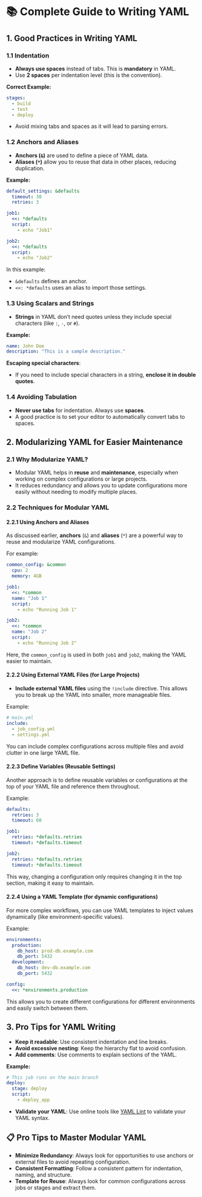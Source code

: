 
# 📚 Complete Guide to Writing YAML

## 1. Good Practices in Writing YAML

### 1.1 Indentation
- **Always use spaces** instead of tabs. This is **mandatory** in YAML.
- Use **2 spaces** per indentation level (this is the convention).
  
**Correct Example:**
```yaml
stages:
  - build
  - test
  - deploy
```
- Avoid mixing tabs and spaces as it will lead to parsing errors.

### 1.2 Anchors and Aliases
- **Anchors (`&`)** are used to define a piece of YAML data.
- **Aliases (`*`)** allow you to reuse that data in other places, reducing duplication.

**Example:**
```yaml
default_settings: &defaults
  timeout: 30
  retries: 3

job1:
  <<: *defaults
  script:
    - echo "Job1"

job2:
  <<: *defaults
  script:
    - echo "Job2"
```

In this example:
- `&defaults` defines an anchor.
- `<<: *defaults` uses an alias to import those settings.

### 1.3 Using Scalars and Strings
- **Strings** in YAML don’t need quotes unless they include special characters (like `:`, `-`, or `#`).
  
**Example:**
```yaml
name: John Doe
description: "This is a sample description."
```

**Escaping special characters**:
- If you need to include special characters in a string, **enclose it in double quotes**.

### 1.4 Avoiding Tabulation
- **Never use tabs** for indentation. Always use **spaces**.
- A good practice is to set your editor to automatically convert tabs to spaces.

## 2. Modularizing YAML for Easier Maintenance

### 2.1 Why Modularize YAML?
- Modular YAML helps in **reuse** and **maintenance**, especially when working on complex configurations or large projects.
- It reduces redundancy and allows you to update configurations more easily without needing to modify multiple places.

### 2.2 Techniques for Modular YAML

#### 2.2.1 Using Anchors and Aliases
As discussed earlier, **anchors** (`&`) and **aliases** (`*`) are a powerful way to reuse and modularize YAML configurations.

For example:
```yaml
common_config: &common
  cpu: 2
  memory: 4GB

job1:
  <<: *common
  name: "Job 1"
  script:
    - echo "Running Job 1"

job2:
  <<: *common
  name: "Job 2"
  script:
    - echo "Running Job 2"
```
Here, the `common_config` is used in both `job1` and `job2`, making the YAML easier to maintain.

#### 2.2.2 Using External YAML Files (for Large Projects)
- **Include external YAML files** using the `!include` directive. This allows you to break up the YAML into smaller, more manageable files.

Example:
```yaml
# main.yml
include:
  - job_config.yml
  - settings.yml
```

You can include complex configurations across multiple files and avoid clutter in one large YAML file.

#### 2.2.3 Define Variables (Reusable Settings)
Another approach is to define reusable variables or configurations at the top of your YAML file and reference them throughout.

Example:
```yaml
defaults:
  retries: 3
  timeout: 60

job1:
  retries: *defaults.retries
  timeout: *defaults.timeout

job2:
  retries: *defaults.retries
  timeout: *defaults.timeout
```
This way, changing a configuration only requires changing it in the top section, making it easy to maintain.

#### 2.2.4 Using a YAML Template (for dynamic configurations)
For more complex workflows, you can use YAML templates to inject values dynamically (like environment-specific values).

Example:
```yaml
environments:
  production:
    db_host: prod-db.example.com
    db_port: 5432
  development:
    db_host: dev-db.example.com
    db_port: 5432

config:
  <<: *environments.production
```

This allows you to create different configurations for different environments and easily switch between them.

## 3. Pro Tips for YAML Writing

- **Keep it readable**: Use consistent indentation and line breaks.
- **Avoid excessive nesting**: Keep the hierarchy flat to avoid confusion.
- **Add comments**: Use comments to explain sections of the YAML.
  
**Example:**
```yaml
# This job runs on the main branch
deploy:
  stage: deploy
  script:
    - deploy_app
```

- **Validate your YAML**: Use online tools like [YAML Lint](http://www.yamllint.com/) to validate your YAML syntax.

## 📋 Pro Tips to Master Modular YAML

- **Minimize Redundancy**: Always look for opportunities to use anchors or external files to avoid repeating configuration.
- **Consistent Formatting**: Follow a consistent pattern for indentation, naming, and structure.
- **Template for Reuse**: Always look for common configurations across jobs or stages and extract them.

